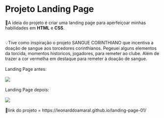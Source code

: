 # Projeto Landing Page

🎯A ideia do projeto é criar uma landing page para aperfeiçoar minhas habilidades em **HTML** e **CSS**.<br>

</br>
💡Tive como inspiração o projeto SANGUE CORINTHIANO que incentiva a doação de sangue aos torcedores corinthianos.
Pegeuei alguns elementos da torcida, momentos historicos, jogadores, para remeter ao clube.
Além de trazer a cor vermelha em destaque para remeter à doação de sangue.<br>

</br>
Landing Page antes:<br>
</br>
<img src="https://github.com/user-attachments/assets/b46bd624-60af-4f0d-9ceb-1a1d899ba2a9"/><br>

</br>
Landing Page depois:<br>
</br>
<img src="https://github.com/user-attachments/assets/fc0490c8-519f-498f-971f-4c5238e1cd3f"/><br>

</br>
🔗link do projeto = https://leonarddoamaral.github.io/landing-page-01/
